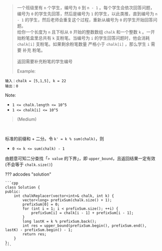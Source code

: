 <!-- prettier-ignore-start -->

> 一个班级里有 `n` 个学生，编号为 `0` 到 `n - 1` 。每个学生会依次回答问题，编号为 `0` 的学生先回答，然后是编号为 `1` 的学生，以此类推，直到编号为 `n - 1` 的学生，然后老师会重复这个过程，重新从编号为 `0` 的学生开始回答问题。 <br>
> 给你一个长度为 `n` 且下标从 `0` 开始的整数数组 `chalk` 和一个整数 `k` 。一开始粉笔盒里总共有 `k` 支粉笔。当编号为 `i` 的学生回答问题时，他会消耗 `chalk[i]` 支粉笔。如果剩余粉笔数量 严格小于 `chalk[i]` ，那么学生 `i` 需要 补充 粉笔。<br><br>
> 返回需要补充粉笔的学生编号 <br>
> 
>   Example:
```
输入：chalk = [5,1,5], k = 22
输出：0
```
Note:
>
- `1 <= chalk.length <= 10^5`
- `1 <= chalk[i] <= 10^5`
>
> (Medium)

<!-- prettier-ignore-end -->

<br>

标准的前缀和 + 二分。令 `k' = k % sum(chalk)`，则

-   `0 <= k <= sum(chalk) - 1`

由题意可知二分查找「`> value` 的下界」，即 `upper_bound`，且返回结果一定有效 (不会等于 `chalk.size()`)

??? adcodes "solution"

    ```cpp
    class Solution {
    public:
        int chalkReplacer(vector<int>& chalk, int k) {
            vector<long> prefixSum(chalk.size() + 1);
            prefixSum[0] = 0;
            for (int i = 1; i < prefixSum.size(); ++i) {
                prefixSum[i] = chalk[i - 1] + prefixSum[i - 1];
            }
            long lastK = k % prefixSum.back();
            int res = upper_bound(prefixSum.begin(), prefixSum.end(), lastK) - prefixSum.begin() - 1;
            return res;
        }
    };
    ```
